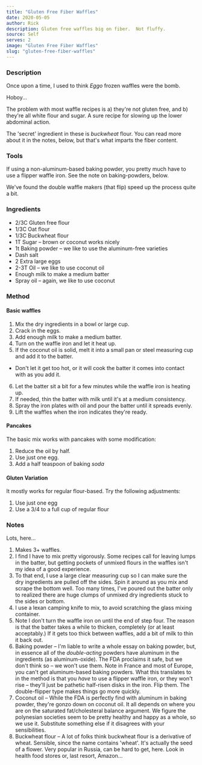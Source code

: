 ```yaml
---
title: "Gluten Free Fiber Waffles"
date: 2020-05-05
author: Rick
description: Gluten free waffles big on fiber.  Not fluffy.
source: Self
serves: 2
image: "Gluten Free Fiber Waffles"
slug: "gluten-free-fiber-waffles"
---
```

### Description

Once upon a time, I used to think _Eggo_ frozen waffles were the bomb.

Hoboy...

The problem with most waffle recipes is a) they're not gluten free, and b) they're all white flour and sugar.  A sure recipe for slowing up the lower abdominal action.

The 'secret' ingredient in these is _buckwheat_ flour.  You can read more about it in the notes, below, but that's what imparts the fiber content.

### Tools

If using a non-aluminum-based baking powder, you pretty much have to use a flipper waffle iron.  See the note on baking-powders, below.

We've found the double waffle makers (that flip) speed up the process quite a bit.

### Ingredients

* 2/3C Gluten free flour
* 1/3C Oat flour
* 1/3C Buckwheat flour
* 1T Sugar &ndash; brown or coconut works nicely
* 1t Baking powder &ndash; we like to use the aluminum-free varieties
* Dash salt
* 2 Extra large eggs
* 2-3T Oil &ndash; we like to use coconut oil
* Enough milk to make a medium batter
* Spray oil &ndash; again, we like to use coconut

### Method

#### Basic waffles

1. Mix the dry ingredients in a bowl or large cup.
1. Crack in the eggs.
1. Add enough milk to make a medium batter.
1. Turn on the waffle iron and let it heat up.
1. If the coconut oil is solid, melt it into a small pan or steel measuring cup and add it to the batter.
  * Don't let it get too hot, or it will cook the batter it comes into contact with as you add it.
6. Let the batter sit a bit for a few minutes while the waffle iron is heating up.
1. If needed, thin the batter with milk until it's at a medium consistency.
1. Spray the iron plates with oil and pour the batter until it spreads evenly.
1. Lift the waffles when the iron indicates they're ready.

#### Pancakes

The basic mix works with pancakes with some modification:

1. Reduce the oil by half.
1. Use just one egg.
1. Add a half teaspoon of baking _soda_

#### Gluten Variation

It mostly works for regular flour-based.  Try the following adjustments:

1. Use just one egg
1. Use a 3/4 to a full cup of regular flour

### Notes

Lots, here...

1. Makes 3+ waffles.
1. I find I have to mix pretty vigorously.  Some recipes call for leaving lumps in the batter, but getting pockets of unmixed flours in the waffles isn't my idea of a good experience.
1. To that end, I use a large clear measuring cup so I can make sure the dry ingredients are pulled off the sides.  Spin it around as you mix and scrape the bottom well.  Too many times, I've poured out the batter only to realized there are huge clumps of unmixed dry ingredients stuck to the sides or bottom.
1. I use a lexan camping knife to mix, to avoid scratching the glass mixing container.
1. Note I don't turn the waffle iron on until the end of step four.  The reason is that the batter takes a while to thicken, completely (or at least acceptably.)  If it gets too thick between waffles, add a bit of milk to thin it back out.
1. Baking powder &ndash; I'm liable to write a whole essay on baking powder, but, in essence all of the _double-acting_ powders have aluminum in the ingredients (as aluminum-oxide).  The FDA proclaims it safe, but we don't think so &ndash; we won't use them.  Note in France and most of Europe, you can't get aluminum-based baking powders. What this translates to in the method is that you _have_ to use a flipper waffle iron, or they won't rise &ndash; they'll just be pathetic half-risen disks in the iron.  Flip them.  The double-flipper type makes things go more quickly.
1. Coconut oil &ndash; While the FDA is perfectly find with aluminum in baking powder, they're gonzo down on coconut oil.  It all depends on where you are on the saturated fat/cholesteral balance argument.  We figure the polynesian societies seem to be pretty healthy and happy as a whole, so we use it.  Substitute something else if it disagrees with your sensibilities.
1. Buckwheat flour &ndash; A lot of folks think buckwheat flour is a derivative of wheat.  Sensible, since the name contains 'wheat'.  It's actually the seed of a flower.  Very popular in Russia, can be hard to get, here.  Look in health food stores or, last resort, Amazon...